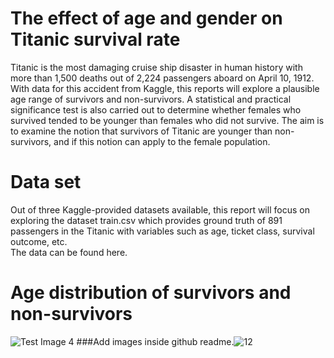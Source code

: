 # The effect of age and gender on Titanic survival rate 

Titanic is the most damaging cruise ship disaster in human history with more than 1,500 deaths out of 2,224 passengers aboard on April 10, 
1912.  With data for this accident from ​Kaggle​, this reports will explore a plausible age range of survivors and non-survivors. A statistical and practical significance test is also carried out to determine whether females who survived tended to be younger than females who did not survive.
The aim is to examine the notion that survivors of Titanic are younger than non-survivors, and if this notion can 
apply to the female population.

# Data set

Out of three Kaggle-provided datasets available, this report will focus on exploring the dataset train.csv 
which provides ground truth of 891 passengers in the Titanic with variables such as age, ticket class, survival outcome, etc. <br/>The data can be found ​here​. 

# Age distribution of survivors and non-survivors
![Test Image 4](https://github.com/tograh/testrepository/3DTest.png)
###Add images inside github readme.![12](http://lmsotfy.com/so.png)



